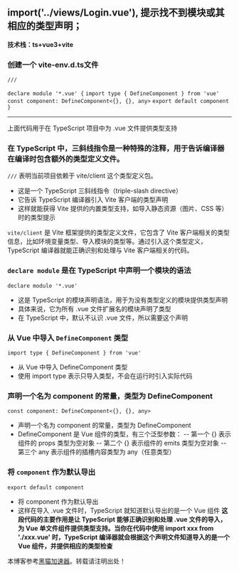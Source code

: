 ## import('../views/Login.vue'), 提示找不到模块或其相应的类型声明；

**技术栈：ts+vue3+vite**

### 创建一个 **vite-env.d.ts**文件

`///`

`declare module '*.vue' {`
`import type { DefineComponent } from 'vue'`
`const component: DefineComponent<{}, {}, any>`
`export default component`
`}`

---

上面代码用于在 TypeScript 项目中为 .vue 文件提供类型支持

### 在 TypeScript 中，三斜线指令是一种特殊的注释，用于告诉编译器在编译时包含额外的类型定义文件。

`///`  表明当前项目依赖于 vite/client 这个类型定义包。

* 这是一个 TypeScript 三斜线指令（triple-slash directive）
* 它告诉 TypeScript 编译器引入 Vite 客户端的类型声明
* 这样就能获得 Vite 提供的内置类型支持，如导入静态资源（图片、CSS 等）时的类型提示

`vite/client` 是 Vite 框架提供的类型定义文件，它包含了 Vite 客户端相关的类型信息，比如环境变量类型、导入模块的类型等。通过引入这个类型定义，TypeScript 编译器就能正确识别和处理与 Vite 客户端相关的代码。

### `declare module` 是在 TypeScript 中声明一个模块的语法

`declare module '*.vue'`

* 这是 TypeScript 的模块声明语法，用于为没有类型定义的模块提供类型声明
* 具体来说，它为所有 .vue 文件扩展名的模块声明了类型
* 在 TypeScript 中，默认不认识 .vue 文件，所以需要这个声明

### 从 Vue 中导入 `DefineComponent` 类型

`import type { DefineComponent } from 'vue'`

* 从 Vue 中导入 DefineComponent 类型
* 使用 import type 表示只导入类型，不会在运行时引入实际代码

### 声明一个名为 component 的常量，类型为 DefineComponent

`const component: DefineComponent<{}, {}, any>`

* 声明一个名为 component 的常量，类型为 DefineComponent
* DefineComponent 是 Vue 组件的类型，有三个泛型参数：
  -- 第一个 {} 表示组件的 props 类型为空对象
  -- 第二个 {} 表示组件的 emits 类型为空对象
  -- 第三个 any 表示组件的插槽内容类型为 any（任意类型）

### 将 `component` 作为默认导出

`export default component`

* 将 component 作为默认导出
* 这样在导入 .vue 文件时，TypeScript 就知道默认导出的是一个 Vue 组件
  **这段代码的主要作用是让 TypeScript 能够正确识别和处理 .vue 文件的导入，为 Vue 单文件组件提供类型支持。当你在代码中使用 import xxx from './xxx.vue' 时，TypeScript 编译器就会根据这个声明文件知道导入的是一个 Vue 组件，并提供相应的类型检查**

本博客参考[黑猫加速器](https://heimaojiasuqi.com)。转载请注明出处！

